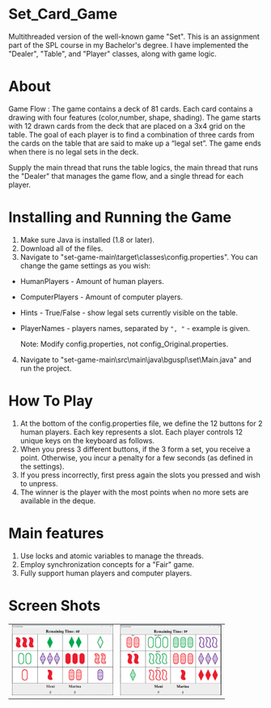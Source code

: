 # Set_Card_Game

Multithreaded version of the well-known game "Set". This is an assignment part of the SPL course in my Bachelor's degree. I have implemented the "Dealer", "Table", and "Player" classes, along with game logic.

# About

Game Flow : The game contains a deck of 81 cards. Each card contains a drawing with four features (color,number, shape, shading). The game starts with 12 drawn cards from the deck that are placed on a 3x4 grid on the table. The goal of each player is to find a combination of three cards from the cards on the table that are said to make up a “legal set”. The game ends when there is no legal sets in the deck.

Supply the main thread that runs the table logics, the main thread that runs the "Dealer" that manages the game flow, and a single thread for each player.

# Installing and Running the Game

1. Make sure Java is installed (1.8 or later).
2. Download all of the files.
3. Navigate to "set-game-main\target\classes\config.properties". You can change the game settings as you wish:
  - HumanPlayers - Amount of human players.
  - ComputerPlayers - Amount of computer players.
  - Hints - True/False - show legal sets currently visible on the table.
  - PlayerNames - players names, separated by `", "` - example is given.
    
    Note: Modify config.properties, not config_Original.properties.
4. Navigate to "set-game-main\src\main\java\bguspl\set\Main.java" and run the project.

# How To Play
1. At the bottom of the config.properties file, we define the 12 buttons for 2 human players. 
Each key represents a slot. Each player controls 12 unique keys on the keyboard as follows.   
2. When you press 3 different buttons, if the 3 form a set, you receive a point. Otherwise, you incur a penalty for a few seconds (as defined in the settings).
3. If you press incorrectly, first press again the slots you pressed and wish to unpress.
4. The winner is the player with the most points when no more sets are available in the deque.

# Main features 
1.	Use locks and atomic variables to manage the threads. 
2.	Employ synchronization concepts for a "Fair" game.
3.	Fully support human players and computer players.

# Screen Shots
| | |
|:-------------------------:|:-------------------------:|
|<img style="max-width:200px; width:100%"  src="https://github.com/GalEden99/SPL_assignment2-Set_Card_Game/blob/master/images/initial%20table.png" alt="initialTable" >|<img style="max-width:200px; width:100%"  src="https://github.com/GalEden99/SPL_assignment2-Set_Card_Game/blob/master/images/table%20with%20tokens.png" alt="tableWithTokens" >

